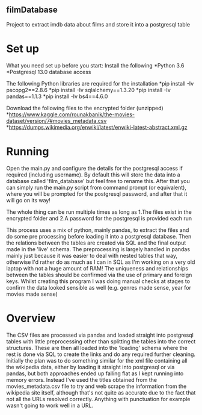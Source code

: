 ## filmDatabase
Project to extract imdb data about films and store it into a postgresql table

# Set up
What you need set up before you start:
Install the following
*Python 3.6 
*Postgresql 13.0 database access
	
The following Python libraries are required for the installation
*pip install -Iv pscopg2==2.8.6
*pip install -Iv sqlalchemy==1.3.20
*pip install -Iv pandas==1.1.3
*pip install -Iv bs4==4.6.0	
	
Download the following files to the encrypted folder (unzipped)
*https://www.kaggle.com/rounakbanik/the-movies-dataset/version/7#movies_metadata.csv
*https://dumps.wikimedia.org/enwiki/latest/enwiki-latest-abstract.xml.gz

# Running
Open the main.py and configure the details for the postgresql access if required (including username). 
By default this will store the data into a database called 'film_database' but feel free to rename this. 
After that you can simply run the main.py script from command prompt (or equivalent), where you will be prompted for the postgresql password, and after that it will go on its way!

The whole thing can be run multiple times as long as 
1.The files exist in the encrypted folder and
2.A password for the postgresql is provided each run

This process uses a mix of python, mainly pandas, to extract the files and do some pre processing before loading it into a postgresql database. Then the relations between the tables are created via SQL and the final output made in the 'live' schema. The preprocessing is largely handled in pandas mainly just because it was easier to deal with nested tables that way, otherwise I'd rather do as much as I can in SQL as I'm working on a very old laptop with not a huge amount of RAM!
The uniqueness and relationships between the tables should be confirmed via the use of primary and foreign keys. Whilst creating this program I was doing manual checks at stages to confirm the data looked sensible as well (e.g. genres made sense, year for movies made sense)

# Overview
The CSV files are processed via pandas and loaded straight into postgresql tables with little preprocessing other than splitting the tables into the correct structures. These are then all loaded into the 'loading' schema where the rest is done via SQL to create the links and do any required further cleaning.
Initially the plan was to do something similar for the xml file containing all the wikipedia data, either by loading it straight into postgresql or via pandas, but both approaches ended up falling flat as I kept running into memory errors. Instead I've used the titles obtained from the movies_metadata.csv file to try and web scrape the information from the wikipedia site itself, although that's not quite as accurate due to the fact that not all the URLs resolved correctly. Anything with punctuation for example wasn't going to work well in a URL.








 

 

